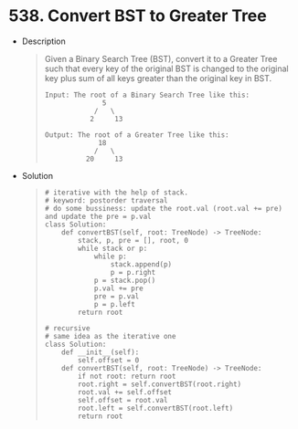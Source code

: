 # 538. Convert BST to Greater Tree

- Description

  > Given a Binary Search Tree (BST), convert it to a Greater Tree such that every key of the original BST is changed to the original key plus sum of all keys greater than the original key in BST.
  >
  > ```
  > Input: The root of a Binary Search Tree like this:
  >               5
  >             /   \
  >            2     13
  > 
  > Output: The root of a Greater Tree like this:
  >              18
  >             /   \
  >           20     13
  > ```

- Solution

  > ```python3
  > # iterative with the help of stack.
  > # keyword: postorder traversal
  > # do some bussiness: update the root.val (root.val += pre) and update the pre = p.val
  > class Solution:
  >     def convertBST(self, root: TreeNode) -> TreeNode:
  >         stack, p, pre = [], root, 0
  >         while stack or p:
  >             while p:
  >                 stack.append(p)
  >                 p = p.right
  >             p = stack.pop()
  >             p.val += pre
  >             pre = p.val
  >             p = p.left
  >         return root
  > ```
  >
  > ```python3
  > # recursive
  > # same idea as the iterative one
  > class Solution:
  >     def __init__(self):
  >         self.offset = 0
  >     def convertBST(self, root: TreeNode) -> TreeNode:
  >         if not root: return root
  >         root.right = self.convertBST(root.right)
  >         root.val += self.offset
  >         self.offset = root.val
  >         root.left = self.convertBST(root.left)
  >         return root
  > ```
  >
  > 